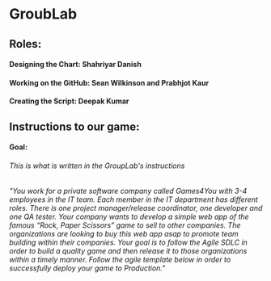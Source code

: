 # GroubLab

## Roles:
#### Designing the Chart: Shahriyar Danish

#### Working on the GitHub: Sean Wilkinson and Prabhjot Kaur

#### Creating the Script: Deepak Kumar

## Instructions to our game:










#### Goal:

###### This is what is written in the GroupLab's instructions

###### "You work for a private software company called Games4You with 3-4 employees in the IT team. Each member in the IT department has different roles. There is one project manager/release coordinator, one developer and one QA tester. Your company wants to develop a simple web app of the famous “Rock, Paper Scissors” game to sell to other companies. The organizations are looking to buy this web app asap to promote team building within their companies. Your goal is to follow the Agile SDLC in order to build a quality game and then release it to those organizations within a timely manner. Follow the agile template below in order to successfully deploy your game to Production."
